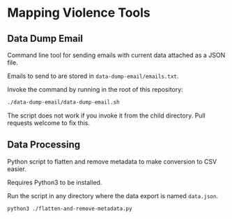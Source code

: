 # Mapping Violence Tools
## Data Dump Email
Command line tool for sending emails with current data attached as a JSON file.

Emails to send to are stored in `data-dump-email/emails.txt`.

Invoke the command by running in the root of this repository:
```bash
./data-dump-email/data-dump-email.sh
```
The script does not work if you invoke it from the child directory. Pull requests welcome to fix this.

## Data Processing
Python script to flatten and remove metadata to make conversion to CSV easier.

Requires Python3 to be installed.

Run the script in any directory where the data export is named `data.json`.

```bash
python3 ./flatten-and-remove-metadata.py
```
